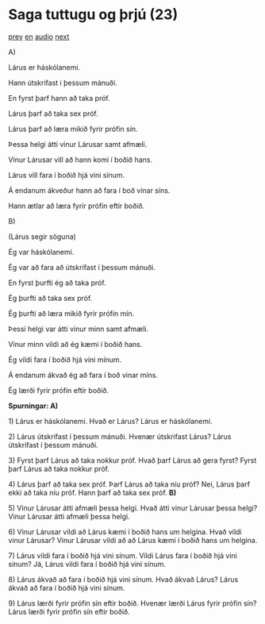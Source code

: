 # Saga tuttugu og þrjú (23)

[prev](../is/story_22.md)
[en](../en/story_23.md)
[audio](../audio/story_23.mp3)
[next](../is/story_24.md)

A\)

Lárus er háskólanemi.

Hann útskrifast í þessum mánuði.

En fyrst þarf hann að taka próf.

Lárus þarf að taka sex próf.

Lárus þarf að læra mikið fyrir prófin sín.

Þessa helgi átti vinur Lárusar samt afmæli.

Vinur Lárusar vill að hann komi í boðið hans.

Lárus vill fara í boðið hjá vini sínum.

Á endanum ákveður hann að fara í boð vinar síns.

Hann ætlar að læra fyrir prófin eftir boðið.

B\)

(Lárus segir söguna)

Ég var háskólanemi.

Ég var að fara að útskrifast í þessum mánuði.

En fyrst þurfti ég að taka próf.

Ég þurfti að taka sex próf.

Ég þurfti að læra mikið fyrir prófin mín.

Þessi helgi var átti vinur minn samt afmæli.

Vinur minn vildi að ég kæmi í boðið hans.

Ég vildi fara í boðið hjá vini mínum.

Á endanum ákvað ég að fara í boð vinar míns.

Ég lærði fyrir prófin eftir boðið.

**Spurningar:
A)**

1\) Lárus er háskólanemi. Hvað er Lárus? Lárus er háskólanemi.

2\) Lárus útskrifast í þessum mánuði. Hvenær útskrifast Lárus? Lárus
útskrifast í þessum mánuði.

3\) Fyrst þarf Lárus að taka nokkur próf. Hvað þarf Lárus að gera fyrst?
Fyrst þarf Lárus að taka nokkur próf.

4\) Lárus þarf að taka sex próf. Þarf Lárus að taka níu próf? Nei, Lárus
þarf ekki að taka níu próf. Hann þarf að taka sex próf.
**B)**

5\) Vinur Lárusar átti afmæli þessa helgi. Hvað átti vinur Lárusar þessa
helgi? Vinur Lárusar átti afmæli þessa helgi.

6\) Vinur Lárusar vildi að Lárus kæmi í boðið hans um helgina. Hvað
vildi vinur Lárusar? Vinur Lárusar vildi að að Lárus kæmi í boðið hans
um helgina.

7\) Lárus vildi fara í boðið hjá vini sínum. Vildi Lárus fara í boðið
hjá vini sínum? Já, Lárus vildi fara í boðið hjá vini sínum.

8\) Lárus ákvað að fara í boðið hjá vini sínum. Hvað ákvað Lárus? Lárus
ákvað að fara í boðið hjá vini sínum.

9\) Lárus lærði fyrir prófin sín eftir boðið. Hvenær lærði Lárus fyrir
prófin sín? Lárus lærði fyrir prófin sín eftir boðið.
